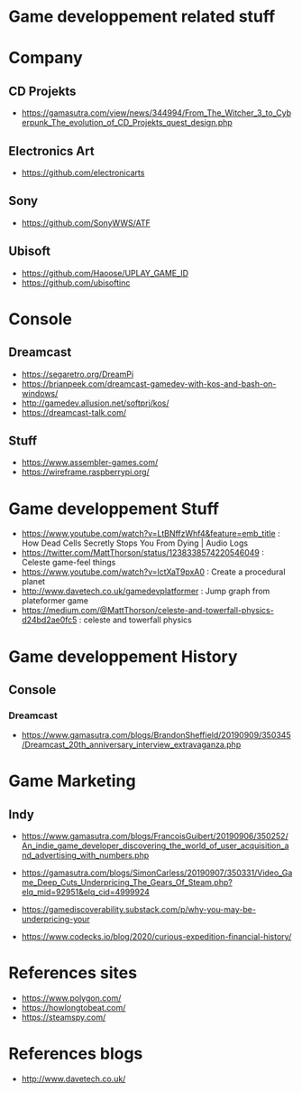# Game developpement related stuff

# Company 

## CD Projekts
- https://gamasutra.com/view/news/344994/From_The_Witcher_3_to_Cyberpunk_The_evolution_of_CD_Projekts_quest_design.php

## Electronics Art
- https://github.com/electronicarts

## Sony
- https://github.com/SonyWWS/ATF

## Ubisoft
- https://github.com/Haoose/UPLAY_GAME_ID
- https://github.com/ubisoftinc

# Console

## Dreamcast 
 - https://segaretro.org/DreamPi
 - https://brianpeek.com/dreamcast-gamedev-with-kos-and-bash-on-windows/
 - http://gamedev.allusion.net/softprj/kos/
 - https://dreamcast-talk.com/

## Stuff
 - https://www.assembler-games.com/
 - https://wireframe.raspberrypi.org/
 
# Game developpement Stuff
 - https://www.youtube.com/watch?v=LtBNffzWhf4&feature=emb_title : How Dead Cells Secretly Stops You From Dying | Audio Logs
 - https://twitter.com/MattThorson/status/1238338574220546049 : Celeste game-feel things
 - https://www.youtube.com/watch?v=lctXaT9pxA0 : Create a procedural planet
 - http://www.davetech.co.uk/gamedevplatformer : Jump graph from plateformer game
 - https://medium.com/@MattThorson/celeste-and-towerfall-physics-d24bd2ae0fc5 : celeste and towerfall physics
 
# Game developpement History

## Console

### Dreamcast
 - https://www.gamasutra.com/blogs/BrandonSheffield/20190909/350345/Dreamcast_20th_anniversary_interview_extravaganza.php
 
# Game Marketing

## Indy
  - https://www.gamasutra.com/blogs/FrancoisGuibert/20190906/350252/An_indie_game_developer_discovering_the_world_of_user_acquisition_and_advertising_with_numbers.php
 
  - https://gamasutra.com/blogs/SimonCarless/20190907/350331/Video_Game_Deep_Cuts_Underpricing_The_Gears_Of_Steam.php?elq_mid=92951&elq_cid=4999924
  - https://gamediscoverability.substack.com/p/why-you-may-be-underpricing-your
  - https://www.codecks.io/blog/2020/curious-expedition-financial-history/

# References sites
 - https://www.polygon.com/
 - https://howlongtobeat.com/
 - https://steamspy.com/
 
# References blogs
 - http://www.davetech.co.uk/
 
